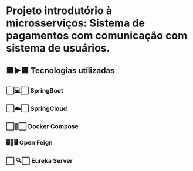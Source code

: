 # Projeto introdutório à microsserviços: Sistema de pagamentos com comunicação com sistema de usuários.

## 🟧▶️🟧 Tecnologias utilizadas
### ⬜️💻⬜️  SpringBoot
### ⬜️☁️⬜️ SpringCloud
### ⬜️🐙⬜️ Docker Compose
### 🖥🔁🖥 Open Feign
### ⬜️ 🔍⬜️  Eureka Server
